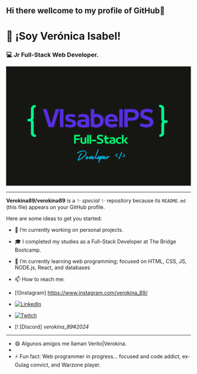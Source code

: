 ## Hi there wellcome to my profile of GitHub👋

# 👋 ¡Soy Verónica Isabel!   
### 💻 Jr Full-Stack Web Developer.

![Verokina](https://github.com/Verokina89/verokina89/blob/main/capLogoDeveloperCenter.png) 

---

**Verokina89/verokina89** is a ✨ _special_ ✨ repository because its `README.md` (this file) appears on your GitHub profile.

Here are some ideas to get you started:

- 🔭 I’m currently working on personal projects.
- 🎓 I completed my studies as a Full-Stack Developer at The Bridge Bootcamp.
- 🌱 I’m currently learning web programming; focused on HTML, CSS, JS, NODE.js, React, and databases

- 📫 How to reach me:
- [![Instagram] <https://www.instagram.com/verokina_89/>
- [![LinkedIn](https://img.shields.io/badge/LinkedIn-Verónica_Pérez-0077B5?style=for-the-badge&logo=linkedin&logoColor=white)](https://www.linkedin.com/in/veronicaiperezs)
- [![Twitch](https://img.shields.io/badge/Twitch-verokina__89-9146FF?style=for-the-badge&logo=twitch&logoColor=white)](https://www.twitch.tv/verokina_89)
- [! [Discord] *verokina_89#2024*
---

- 😄 Algunos amigos me llaman Verito|Verokina.
- 
- ⚡ Fun fact: Web programmer in progress... focused and code addict, ex-Gulag convict, and Warzone player.



